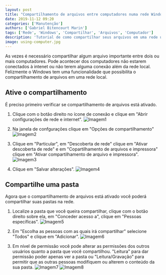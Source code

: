 ```yaml
---
layout: post
title: "Compartilhamento de arquivos entre computadores numa rede Windows"
date: 2019-11-12 09:20
categories: ['Manutenção']
authors: ['Gabriel Bitencourt Marin'] 
tags: ['Rede', 'Windows', 'Compartilhar', 'Arquivos', 'Computador']
description: 'Tutorial de como compartilhar seus arquivos em uma rede utilizando windows 10'
image: using-computer.jpg
---
```


As vezes é necessário compartilhar algum arquivo importante entre dois ou mais computadores. Pode acontecer dos computadores não estarem conectados à intenet ou não terem alguma conexão além da rede local. Felizmente o Windows tem uma funcionalidade que possibilita o compartilhamento de arquivos em uma rede local.

## Ative o compartilhamento

É preciso primeiro verificar se compartilhamento de arquivos está ativado.

1. Clique com o botão direito no ícone de conexão e clique em "Abrir configurações de rede e internet".
![Imagem1](/42/images/post/compartilhar-arquivos-windows(1).png)

2. Na janela de confgurações clique em "Opções de compartilhamento"
![Imagem2](/42/images/post/compartilhar-arquivos-windows(2).png)

3. Clique em "Particular", em "Descoberta de rede" clique em "Ativar descoberta de rede" e em "Copartilhamento de arquivos e impressora" clique em "Ativar compartilhamento de arquivo e impressora".
![Imagem3](/42/images/post/compartilhar-arquivos-windows(3).png)

4. Clique em "Salvar alterações".
![Imagem4](/42/images/post/compartilhar-arquivos-windows(4).png)

## Compartilhe uma pasta

Agora que o compartilhamento de arquivos está ativado você poderá compartilhar suas pastas na rede.

1. Localize a pasta que você queira compartilhar, clique com o botão direito sobre ela, em "Conceder acesso a", clique em "Pessoas específicas".
![Imagem5](/42/images/post/compartilhar-arquivos-windows(5).png)

2. Em "Escolha as pessoas com as quais irá compartilhar" selecione "Todos" e clique em "Adicionar".
![Imagem6](/42/images/post/compartilhar-arquivos-windows(6).png)

3. Em nível de permissão você pode alterar as permissões dos outros usuários quanto a pasta que você compartilhou. "Leitura" para dar permissão poder apenas ver a pasta ou "Leitura/Gravação" para permitir que as outras pessoas modifiquem ou alterem o conteúdo da sua pasta.
![Imagem7](/42/images/post/compartilhar-arquivos-windows(7).png)
![Imagem8](/42/images/post/compartilhar-arquivos-windows(8).png)